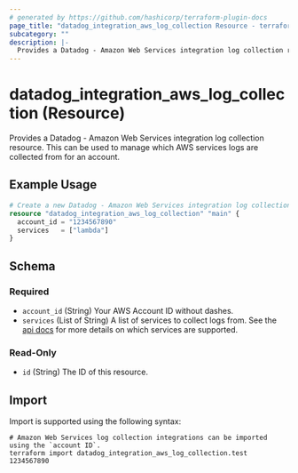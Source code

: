 ```yaml
---
# generated by https://github.com/hashicorp/terraform-plugin-docs
page_title: "datadog_integration_aws_log_collection Resource - terraform-provider-datadog"
subcategory: ""
description: |-
  Provides a Datadog - Amazon Web Services integration log collection resource. This can be used to manage which AWS services logs are collected from for an account.
---
```


# datadog_integration_aws_log_collection (Resource)

Provides a Datadog - Amazon Web Services integration log collection resource. This can be used to manage which AWS services logs are collected from for an account.

## Example Usage

```terraform
# Create a new Datadog - Amazon Web Services integration log collection
resource "datadog_integration_aws_log_collection" "main" {
  account_id = "1234567890"
  services   = ["lambda"]
}
```

<!-- schema generated by tfplugindocs -->
## Schema

### Required

- `account_id` (String) Your AWS Account ID without dashes.
- `services` (List of String) A list of services to collect logs from. See the [api docs](https://docs.datadoghq.com/api/v1/aws-logs-integration/#get-list-of-aws-log-ready-services) for more details on which services are supported.

### Read-Only

- `id` (String) The ID of this resource.

## Import

Import is supported using the following syntax:

```shell
# Amazon Web Services log collection integrations can be imported using the `account ID`.
terraform import datadog_integration_aws_log_collection.test 1234567890
```
